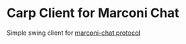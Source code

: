 # Carp Client for Marconi Chat
Simple swing client for [marconi-chat protocol](https://marconi-chat.github.io/mcchat-protocol/)
